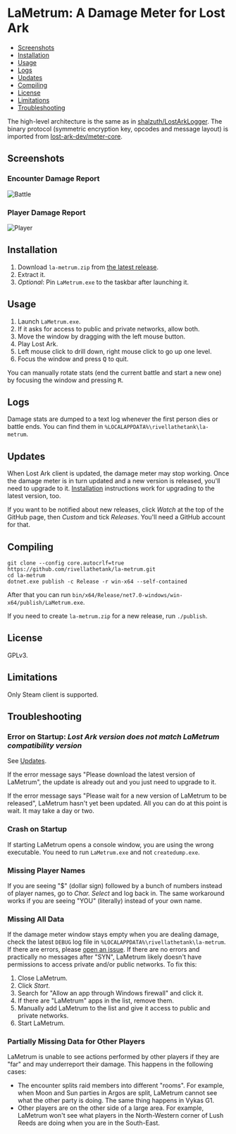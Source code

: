 # LaMetrum: A Damage Meter for Lost Ark

- [Screenshots](#screenshots)
- [Installation](#installation)
- [Usage](#usage)
- [Logs](#logs)
- [Updates](#updates)
- [Compiling](#compiling)
- [License](#license)
- [Limitations](#limitations)
- [Troubleshooting](#troubleshooting)

The high-level architecture is the same as in [shalzuth/LostArkLogger](
  https://github.com/shalzuth/LostArkLogger). The binary protocol (symmetric encryption key,
opcodes and message layout) is imported from [lost-ark-dev/meter-core](
  https://github.com/lost-ark-dev/meter-core).

## Screenshots

### Encounter Damage Report

![Battle](
  https://raw.githubusercontent.com/rivellathetank/la-metrum/master/Screenshots/battle.jpg)

### Player Damage Report

![Player](
  https://raw.githubusercontent.com/rivellathetank/la-metrum/master/Screenshots/player.jpg)

## Installation

1. Download `la-metrum.zip` from [the latest release](
     https://github.com/rivellathetank/la-metrum/releases/latest).
2. Extract it.
3. *Optional*: Pin `LaMetrum.exe` to the taskbar after launching it.

## Usage

1. Launch `LaMetrum.exe`.
2. If it asks for access to public and private networks, allow both.
3. Move the window by dragging with the left mouse button.
4. Play Lost Ark.
5. Left mouse click to drill down, right mouse click to go up one level.
6. Focus the window and press <kbd>Q</kbd> to quit.

You can manually rotate stats (end the current battle and start a new one) by
focusing the window and pressing <kbd>R</kbd>.

## Logs

Damage stats are dumped to a text log whenever the first person dies or battle ends. You can find
them in `%LOCALAPPDATA%\rivellathetank\la-metrum`.

## Updates

When Lost Ark client is updated, the damage meter may stop working. Once the damage meter is in turn
updated and a new version is released, you'll need to upgrade to it. [Installation](#installation)
instructions work for upgrading to the latest version, too.

If you want to be notified about new releases, click *Watch* at the top of the GitHub page, then
*Custom* and tick *Releases*. You'll need a GitHub account for that.

## Compiling

```shell
git clone --config core.autocrlf=true https://github.com/rivellathetank/la-metrum.git
cd la-metrum
dotnet.exe publish -c Release -r win-x64 --self-contained
```

After that you can run `bin/x64/Release/net7.0-windows/win-x64/publish/LaMetrum.exe`.

If you need to create `la-metrum.zip` for a new release, run `./publish`.

## License

GPLv3.

## Limitations

Only Steam client is supported.

## Troubleshooting

### Error on Startup: *Lost Ark version does not match LaMetrum compatibility version*

See [Updates](#updates).

If the error message says "Please download the latest version of LaMetrum", the update is already
out and you just need to upgrade to it.

If the error message says "Please wait for a new version of LaMetrum to be released", LaMetrum
hasn't yet been updated. All you can do at this point is wait. It may take a day or two.

### Crash on Startup

If starting LaMetrum opens a console window, you are using the wrong executable. You need to run
`LaMetrum.exe` and not `createdump.exe`.

### Missing Player Names

If you are seeing "$" (dollar sign) followed by a bunch of numbers instead of player names, go to
*Char. Select* and log back in. The same workaround works if you are seeing "YOU" (literally)
instead of your own name.

### Missing All Data

If the damage meter window stays empty when you are dealing damage, check the latest `DEBUG` log
file in `%LOCALAPPDATA%\rivellathetank\la-metrum`. If there are errors, please
[open an issue](https://github.com/rivellathetank/la-metrum/issues). If there are no errors and
practically no messages after "SYN", LaMetrum likely doesn't have permissions to access private
and/or public networks. To fix this:

1. Close LaMetrum.
2. Click *Start*.
3. Search for "Allow an app through Windows firewall" and click it.
4. If there are "LaMetrum" apps in the list, remove them.
5. Manually add LaMetrum to the list and give it access to public and private networks.
6. Start LaMetrum.

### Partially Missing Data for Other Players

LaMetrum is unable to see actions performed by other players if they are "far" and may
underreport their damage. This happens in the following cases:

- The encounter splits raid members into different "rooms". For example, when Moon and Sun parties
  in Argos are split, LaMetrum cannot see what the other party is doing. The same thing happens in
  Vykas G1.
- Other players are on the other side of a large area. For example, LaMetrum won't see what
  players in the North-Western corner of Lush Reeds are doing when you are in the South-East.
